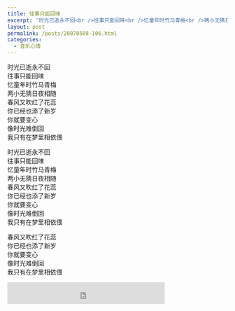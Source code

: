 ```yaml
---
title: 往事只能回味
excerpt: '时光已逝永不回<br />往事只能回味<br />忆童年时竹马青梅<br />两小无猜日夜相随<br />春风又吹红了花蕊<br />你已经也添了新岁<br />你就要变心<br />像时光难倒回<br />我只有在梦里相依偎<br /><br /><br />时光已逝永不回<br />往事只能回味<br />忆童年时竹马青梅<br />两小无猜日夜相随<br />春风又吹红了花蕊<br />你已经也添了新岁<br />你就要变心<br />像时光难倒回<br />我只有在梦里相依偎<br /><br />春风又吹红了花蕊<br />你已经也添了新岁<br />你就要变心<br />像时光难倒回<br />我只有在梦里相依偎<br />'
layout: post
permalink: /posts/20070508-106.html
categories:
  - 音乐心情
---
```

时光已逝永不回  
往事只能回味  
忆童年时竹马青梅  
两小无猜日夜相随  
春风又吹红了花蕊  
你已经也添了新岁  
你就要变心  
像时光难倒回  
我只有在梦里相依偎

时光已逝永不回  
往事只能回味  
忆童年时竹马青梅  
两小无猜日夜相随  
春风又吹红了花蕊  
你已经也添了新岁  
你就要变心  
像时光难倒回  
我只有在梦里相依偎

春风又吹红了花蕊  
你已经也添了新岁  
你就要变心  
像时光难倒回  
我只有在梦里相依偎

<embed src="http://blog.eaxi.com/music/wangshizhinenghuiwei.mp3" width="360" height="50">
</embed>